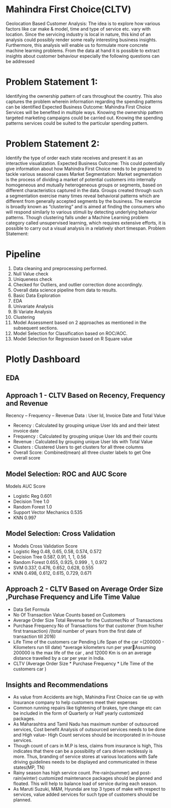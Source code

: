 
# Mahindra First Choice(CLTV)


Geolocation Based Customer Analysis: The idea is to explore how various factors like car make & model, time and type of service etc. vary with location. Since the servicing industry is local in nature, this kind of an analysis could possibly render some really interesting business insights. Furthermore, this analysis will enable us to formulate more concrete machine learning problems. From the data at hand it is possible to extract insights about customer behaviour especially the following questions can be addressed


# Problem Statement 1:

Identifying the ownership pattern of cars throughout the country. This also captures the problem wherein information regarding the spending patterns can be identified Expected Business Outcome: Mahindra First Choice Services will be benefited in multiple ways. Knowing the ownership pattern targeted marketing campaigns could be carried out. Knowing the spending patterns services could be suited to the particular spending pattern.
# Problem Statement 2:
Identify the type of order each state receives and present it as an interactive visualization. Expected Business Outcome: This could potentially give information about how Mahindra First Choice needs to be prepared to tackle various seasonal cases Market Segmentation: Market segmentation is the process of dividing a market of potential customers into internally homogeneous and mutually heterogeneous groups or segments, based on different characteristics captured in the data. Groups created through such a segmentation exercise many times reveal behavioral patterns which are different from generally accepted segments by the business. The exercise is broadly known as “clustering” and is aimed at finding the consumers who will respond similarly to various stimuli by detecting underlying behavior patterns. Though clustering falls under a Machine Learning problem category called unsupervised learning, which requires extensive efforts, it is possible to carry out a visual analysis in a relatively short timespan. Problem Statement:
# Pipeline
1) Data cleaning and preprocessing performed. 
2) Null Value check
3) Uniqueness check
4) Checked for Outliers, and outlier correction done accordingly.
5) Overall data science pipeline from data to results.
6) Basic Data Exploration
7) EDA
8) Univariate Analysis
9) Bi Variate Analysis
10) Clustering
11) Model Assessment based on 2 approaches as mentioned in the subsequent sections.
12) Model Selection for Classification based on ROC/AOC.
13) Model Selection for Regression based on R Square value
# Plotly Dashboard





## EDA



## Approach 1 - CLTV Based on Recency, Frequency and Revenue

Recency – Frequency – Revenue
Data : User Id, Invoice Date and Total Value
- Recency :  Calculated by grouping unique User Ids and and their latest invoice date
- Frequency : Calculated by grouping unique User Ids and their counts
- Revenue : Calculated by grouping unique User Ids with Total Value
- Clusters : Clustered Users to get clusters for all three columns
-  Overall Score: Combined(mean) all three cluster labels to get One overall score 

## Model Selection: ROC and AUC Score 

Models	AUC Score
- Logistic Reg	0.601
- Decision Tree	1.0
- Random Forest	1.0
- Support Vector Mechanics 0.535
- KNN 	0.997


## Model Selection: Cross Validation

- Models	Cross Validation Score 
- Logistic Reg	0.48, 0.65, 0.58, 0.574, 0.572
- Decision Tree	0.587, 0.91, 1, 1, 0.56
- Random Forest	0.655, 0.925, 0.999 , 1, 0.972
- SVM	0.337, 0.476, 0.652, 0.628, 0.555
- KNN 	0.498, 0.612, 0.615, 0.729, 0.671
## Approach 2 - CLTV Based on Average Order Size ,Purchase Frequency and Life Time Value


- Data Set	Formula
- No Of Transaction	Value Counts based on Customers
- Average Order Size	Total Revenue for the Customer/No of Transactions
- Purchase Frequency	No of Transactions for that customer (from his/her first transaction) /(total number of years from the first date of transaction till 2016)
- Life Time of the customers car	Pending Life Span of the car =(200000 - Kilometers run till date) *average kilometers run per yearAssuming 200000 is the max life of the car , and 12000 Km is on an average distance travelled by a car per year in India.
- CLTV	(Average Order Size * Purchase Frequency * Life Time of the customers car )
## Insights and Recommendations

- As value from Accidents are high, Mahindra First Choice can tie up with Insurance company to help customers meet their expenses
- Common running repairs like tightening of brakes, tyre change etc can be included in the form of Quarterly or Half yearly customized packages.
- As Maharashtra and Tamil Nadu has maximum number of outsourced services, Cost benefit Analysis of outsourced services needs to be done and High value- High Count services should be incorporated in in-house services.
- Though count of cars in M.P is less, claims from insurance is high, This indicates that there can be a possibility of cars driven recklessly is more. Thus, branding of service stores at various locations with Safe driving guidelines needs to be displayed and communicated in these states(MP, TN)
- Rainy season has high service count. Pre-rain(summer) and post-rain(winter) customized maintenance packages should be planned and floated. This will help to balance load of service during each season.
- As Maruti Suzuki, M&M, Hyundai are top 3 types of make with respect to services, value added services for such type of customers should be planned.

